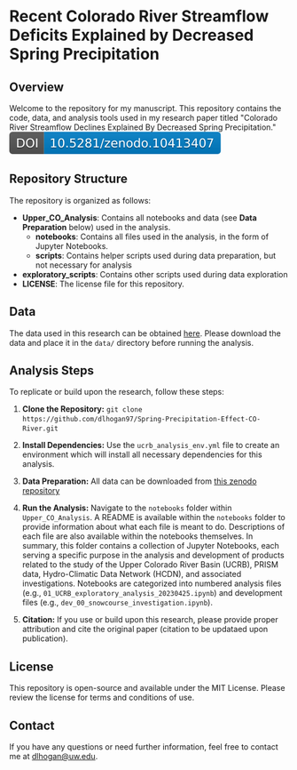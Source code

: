 # Recent Colorado River Streamflow Deficits Explained by Decreased Spring Precipitation

## Overview

Welcome to the repository for my manuscript. This repository contains the code, data, and analysis tools used in my research paper titled "Colorado River Streamflow Declines Explained By Decreased Spring Precipitation."
[![DOI](zenodo.10413407.svg)](https://zenodo.org/account/settings/github/repository/dlhogan97/Spring-Precipitation-Effect-CO-River)
## Repository Structure

The repository is organized as follows:

- **Upper_CO_Analysis**: Contains all notebooks and data (see **Data Preparation** below) used in the analysis.
    - **notebooks**: Contains all files used in the analysis, in the form of Jupyter Notebooks.
    - **scripts**: Contains helper scripts used during data preparation, but not necessary for analysis
- **exploratory_scripts**: Contains other scripts used during data exploration
- **LICENSE**: The license file for this repository.

## Data

The data used in this research can be obtained [here](10.5281/zenodo.10056373). Please download the data and place it in the `data/` directory before running the analysis.

## Analysis Steps

To replicate or build upon the research, follow these steps:

1. **Clone the Repository:**
`git clone https://github.com/dlhogan97/Spring-Precipitation-Effect-CO-River.git`

2. **Install Dependencies:**
Use the `ucrb_analysis_env.yml` file to create an environment which will install all necessary dependencies for this analysis.

3. **Data Preparation:**
All data can be downloaded from [this zenodo repository](10.5281/zenodo.10056373)

4. **Run the Analysis:**
Navigate to the `notebooks` folder within `Upper_CO_Analysis`. A README is available within the `notebooks` folder to provide information about what each file is meant to do. Descriptions of each file are also available within the notebooks themselves. In summary, this folder contains a collection of Jupyter Notebooks, each serving a specific purpose in the analysis and development of products related to the study of the Upper Colorado River Basin (UCRB), PRISM data, Hydro-Climatic Data Network (HCDN), and associated investigations. Notebooks are categorized into numbered analysis files (e.g., `01_UCRB_exploratory_analysis_20230425.ipynb`) and development files (e.g., `dev_00_snowcourse_investigation.ipynb`).


5. **Citation:**
If you use or build upon this research, please provide proper attribution and cite the original paper (citation to be updataed upon publication).

## License

This repository is open-source and available under the MIT License. Please review the license for terms and conditions of use.

## Contact

If you have any questions or need further information, feel free to contact me at dlhogan@uw.edu.

